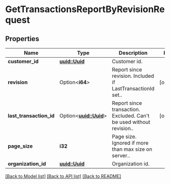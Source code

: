 # GetTransactionsReportByRevisionRequest

## Properties

Name | Type | Description | Notes
------------ | ------------- | ------------- | -------------
**customer_id** | [**uuid::Uuid**](uuid::Uuid.md) | Customer id. | 
**revision** | Option<**i64**> | Report since revision. Included if LastTransactionId set.. | [optional]
**last_transaction_id** | Option<[**uuid::Uuid**](uuid::Uuid.md)> | Report since transaction. Excluded. Can't be used without revision.. | [optional]
**page_size** | **i32** | Page size. Ignored if more than max size on server.. | 
**organization_id** | [**uuid::Uuid**](uuid::Uuid.md) | Organization id. | 

[[Back to Model list]](../README.md#documentation-for-models) [[Back to API list]](../README.md#documentation-for-api-endpoints) [[Back to README]](../README.md)



